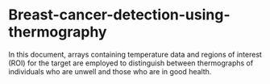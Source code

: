 # Breast-cancer-detection-using-thermography
In this document, arrays containing temperature data and regions of interest (ROI) for the target are employed to distinguish between thermographs of individuals who are unwell and those who are in good health.

